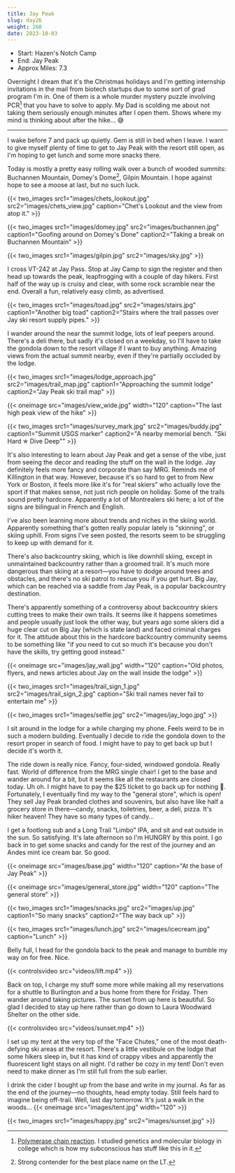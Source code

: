 ```yaml
---
title: Jay Peak
slug: day26
weight: 260
date: 2023-10-03
---
```


- Start: Hazen's Notch Camp
- End: Jay Peak
- Approx Miles: 7.3

Overnight I dream that it's the Christmas holidays and I'm getting internship invitations in the mail from biotech startups due to some sort of grad program I'm in. One of them is a whole murder mystery puzzle involving PCR[^1] that you have to solve to apply. My Dad is scolding me about not taking them seriously enough minutes after I open them. Shows where my mind is thinking about after the hike... 😅

----

I wake before 7 and pack up quietly. Gem is still in bed when I leave. I want to give myself plenty of time to get to Jay Peak with the resort still open, as I'm hoping to get lunch and some more snacks there.

Today is mostly a pretty easy rolling walk over a bunch of wooded summits: Buchannen Mountain, Domey's Dome[^2], Gilpin Mountain. I hope against hope to see a moose at last, but no such luck.

{{< two_images src1="images/chets_lookout.jpg" src2="images/chets_view.jpg" caption="Chet's Lookout and the view from atop it." >}}

{{< two_images src1="images/domey.jpg" src2="images/buchannen.jpg" caption1="Goofing around on Domey's Done" caption2="Taking a break on Buchannen Mountain" >}}

{{< two_images src1="images/gilpin.jpg" src2="images/sky.jpg" >}}

I cross VT-242 at Jay Pass. Stop at Jay Camp to sign the register and then head up towards the peak, leapfrogging with a couple of day hikers. First half of the way up is cruisy and clear, with some rock scramble near the end. Overall a fun, relatively easy climb, as advertised.

{{< two_images src1="images/toad.jpg" src2="images/stairs.jpg" caption1="Another big toad" caption2="Stairs where the trail passes over Jay ski resort supply pipes." >}}

I wander around the near the summit lodge, lots of leaf peepers around. There's a deli there, but sadly it's closed on a weekday, so I'll have to take the gondola down to the resort village if I want to buy anything. Amazing views from the actual summit nearby, even if they're partially occluded by the lodge.

{{< two_images src1="images/lodge_approach.jpg" src2="images/trail_map.jpg" caption1="Approaching the summit lodge" caption2="Jay Peak ski trail map" >}}

{{< oneimage src="images/view_wide.jpg" width="120" caption="The last high peak view of the hike" >}}

{{< two_images src1="images/survey_mark.jpg" src2="images/buddy.jpg" caption1="Summit USGS marker" caption2="A nearby memorial bench. \"Ski Hard ✯ Dive Deep\"" >}}

It's also interesting to learn about Jay Peak and get a sense of the vibe, just from seeing the decor and reading the stuff on the wall in the lodge. Jay definitely feels more fancy and corporate than say MRG. Reminds me of Killington in that way. However, because it's so hard to get to from New York or Boston, it feels more like it's for "real skiers" who actually love the sport if that makes sense, not just rich people on holiday. Some of the trails sound pretty hardcore. Apparently a lot of Montrealers ski here; a lot of the signs are bilingual in French and English.

I've also been learning more about trends and niches in the skiing world. Apparently something that's gotten really popular lately is "skinning", or skiing uphill. From signs I've seen posted, the resorts seem to be struggling to keep up with demand for it.

There's also backcountry skiing, which is like downhill skiing, except in unmaintained backcountry rather than a groomed trail. It's much more dangerous than skiing at a resort—you have to dodge around trees and obstacles, and there's no ski patrol to rescue you if you get hurt. Big Jay, which can be reached via a saddle from Jay Peak, is a popular backcountry destination.

There's apparently something of a controversy about backcountry skiers cutting trees to make their own trails. It seems like it happens sometimes and people usually just look the other way, but years ago some skiers did a huge clear cut on Big Jay (which is state land) and faced criminal charges for it. The attitude about this in the hardcore backcountry community seems to be something like "if you need to cut so much it's because you don't have the skills, try getting good instead."

{{< oneimage src="images/jay_wall.jpg" width="120" caption="Old photos, flyers, and news articles about Jay on the wall inside the lodge" >}}

{{< two_images src1="images/trail_sign_1.jpg" src2="images/trail_sign_2.jpg" caption="Ski trail names never fail to entertain me" >}}

{{< two_images src1="images/selfie.jpg" src2="images/jay_logo.jpg" >}}

I sit around in the lodge for a while charging my phone. Feels weird to be in such a modern building. Eventually I decide to ride the gondola down to the resort proper in search of food. I might have to pay to get back up but I decide it's worth it.

The ride down is really nice. Fancy, four-sided, windowed gondola. Really fast. World of difference from the MRG single chair! I get to the base and wander around for a bit, but it seems like all the restaurants are closed today. Uh oh. I might have to pay the $25 ticket to go back up for nothing 🙁. Fortunately, I eventually find my way to the "general store", which is open! They sell Jay Peak branded clothes and souvenirs, but also have like half a grocery store in there—candy, snacks, toiletries, beer, a deli, pizza. It's hiker heaven! They have so many types of candy...

I get a footlong sub and a Long Trail "Limbo" IPA, and sit and eat outside in the sun. So satisfying. It's late afternoon so I'm HUNGRY by this point. I go back in to get some snacks and candy for the rest of the journey and an Andes mint ice cream bar. So good.

{{< oneimage src="images/base.jpg" width="120" caption="At the base of Jay Peak" >}}

{{< oneimage src="images/general_store.jpg" width="120" caption="The general store" >}}

{{< two_images src1="images/snacks.jpg" src2="images/up.jpg" caption1="So many snacks" caption2="The way back up" >}}

{{< two_images src1="images/lunch.jpg" src2="images/icecream.jpg" caption="Lunch" >}}

Belly full, I head for the gondola back to the peak and manage to bumble my way on for free. Nice.

{{< controlsvideo src="videos/lift.mp4" >}}

Back on top, I charge my stuff some more while making all my reservations for a shuttle to Burlington and a bus home from there for Friday. Then wander around taking pictures. The sunset from up here is beautiful. So glad I decided to stay up here rather than go down to Laura Woodward Shelter on the other side.

{{< controlsvideo src="videos/sunset.mp4" >}}

I set up my tent at the very top of the "Face Chutes," one of the most death-defying ski areas at the resort. There's a little vestibule on the lodge that some hikers sleep in, but it has kind of crappy vibes and apparently the fluorescent light stays on all night. I'd rather be cozy in my tent! Don't even need to make dinner as I'm still full from the sub earlier.

I drink the cider I bought up from the base and write in my journal. As far as the end of the journey—no thoughts, head empty today. Still feels hard to imagine being off-trail. Well, last day tomorrow. It's just a walk in the woods...
{{< oneimage src="images/tent.jpg" width="120" >}}

{{< two_images src1="images/happy.jpg" src2="images/sunset.jpg" >}}

[^1]: [Polymerase chain reaction](https://en.wikipedia.org/wiki/Polymerase_chain_reaction). I studied genetics and molecular biology in college which is how my subconscious has stuff like this in it.
[^2]: Strong contender for the best place name on the LT.
